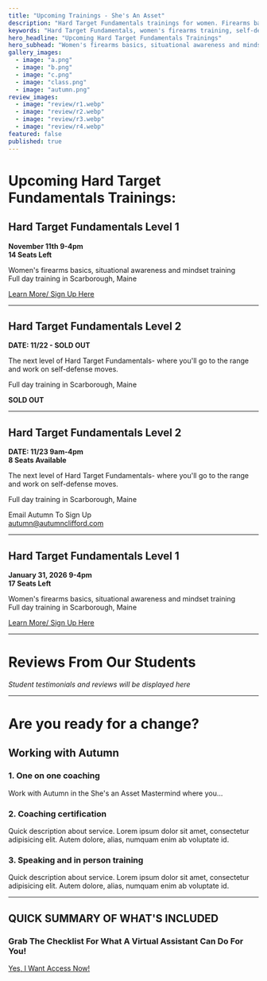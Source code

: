 ```yaml
---
title: "Upcoming Trainings - She's An Asset"
description: "Hard Target Fundamentals trainings for women. Firearms basics, situational awareness, and mindset training in Scarborough, Maine."
keywords: "Hard Target Fundamentals, women's firearms training, self-defense, upcoming events, Scarborough Maine"
hero_headline: "Upcoming Hard Target Fundamentals Trainings"
hero_subhead: "Women's firearms basics, situational awareness and mindset training"
gallery_images:
  - image: "a.png"
  - image: "b.png"
  - image: "c.png"
  - image: "class.png"
  - image: "autumn.png"
review_images:
  - image: "review/r1.webp"
  - image: "review/r2.webp"
  - image: "review/r3.webp"
  - image: "review/r4.webp"
featured: false
published: true
---
```


# Upcoming Hard Target Fundamentals Trainings:

## Hard Target Fundamentals Level 1
**November 11th 9-4pm**  
**14 Seats Left**

Women's firearms basics, situational awareness and mindset training  
Full day training in Scarborough, Maine

[Learn More/ Sign Up Here](mailto:autumn@autumnclifford.com?subject=Hard%20Target%20Level%201%20-%20November%2011)

---

## Hard Target Fundamentals Level 2
**DATE: 11/22 - SOLD OUT**

The next level of Hard Target Fundamentals- where you'll go to the range and work on self-defense moves.

Full day training in Scarborough, Maine

**SOLD OUT**

---

## Hard Target Fundamentals Level 2
**DATE: 11/23 9am-4pm**  
**8 Seats Available**

The next level of Hard Target Fundamentals- where you'll go to the range and work on self-defense moves.

Full day training in Scarborough, Maine

Email Autumn To Sign Up  
autumn@autumnclifford.com

---

## Hard Target Fundamentals Level 1
**January 31, 2026 9-4pm**  
**17 Seats Left**

Women's firearms basics, situational awareness and mindset training  
Full day training in Scarborough, Maine

[Learn More/ Sign Up Here](mailto:autumn@autumnclifford.com?subject=Hard%20Target%20Level%201%20-%20January%2031)

---

# Reviews From Our Students

*Student testimonials and reviews will be displayed here*

---

# Are you ready for a change?

## Working with Autumn

### 1. One on one coaching
Work with Autumn in the She's an Asset Mastermind where you...

### 2. Coaching certification
Quick description about service. Lorem ipsum dolor sit amet, consectetur adipisicing elit. Autem dolore, alias, numquam enim ab voluptate id.

### 3. Speaking and in person training
Quick description about service. Lorem ipsum dolor sit amet, consectetur adipisicing elit. Autem dolore, alias, numquam enim ab voluptate id.

---

## QUICK SUMMARY OF WHAT'S INCLUDED

### Grab The Checklist For What A Virtual Assistant Can Do For You!

[Yes, I Want Access Now!](mailto:autumn@autumnclifford.com?subject=Request%20Checklist)
